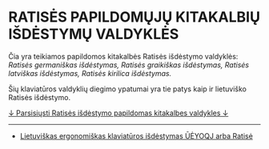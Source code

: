 
# RATISĖS PAPILDOMŲJŲ KITAKALBIŲ IŠDĖSTYMŲ VALDYKLĖS

Čia yra teikiamos papildomos kitakalbės Ratisės išdėstymo valdyklės: _Ratisės germaniškas išdėstymas, Ratisės graikiškas išdėstymas, Ratisės latviškas išdėstymas, Ratisės kirilica išdėstymas._

Šių klaviatūros valdyklių diegimo ypatumai yra tie patys kaip ir lietuviško Ratisės išdėstymo.

[↓ Parsisiųsti Ratisės išdėstymo papildomas kitakalbes valdykles ↓](https://github.com/albuck/ratise_kitakalbe/zipball/master)

-----------------------------------------

- [Lietuviškas ergonomiškas klaviatūros išdėstymas ŪĖYOQJ arba Ratisė](https://albuck.github.io/Ratise-layout/)
